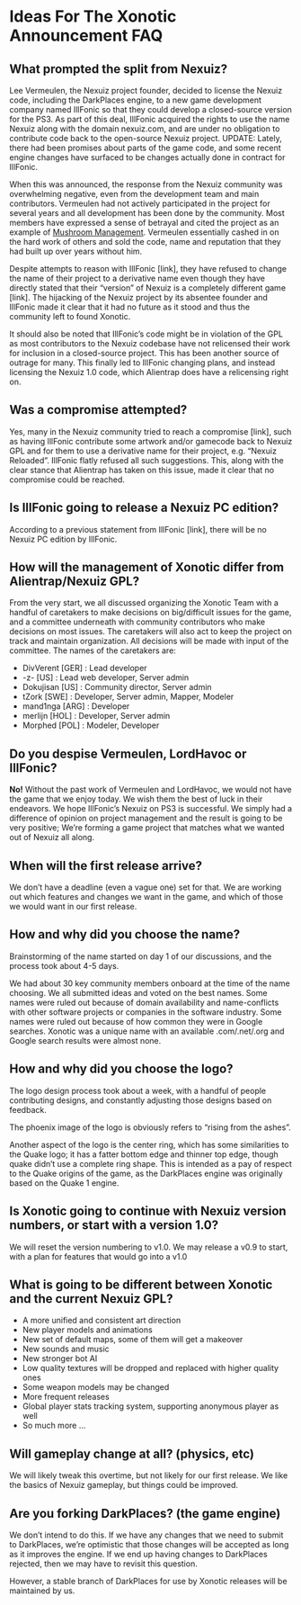 Ideas For The Xonotic Announcement FAQ
======================================

What prompted the split from Nexuiz?
------------------------------------

Lee Vermeulen, the Nexuiz project founder, decided to license the Nexuiz code, including the DarkPlaces engine, to a new game development company named IllFonic so that they could develop a closed-source version for the PS3. As part of this deal, IllFonic acquired the rights to use the name Nexuiz along with the domain nexuiz.com, and are under no obligation to contribute code back to the open-source Nexuiz project. UPDATE: Lately, there had been promises about parts of the game code, and some recent engine changes have surfaced to be changes actually done in contract for IllFonic.

When this was announced, the response from the Nexuiz community was overwhelming negative, even from the development team and main contributors. Vermeulen had not actively participated in the project for several years and all development has been done by the community. Most members have expressed a sense of betrayal and cited the project as an example of [Mushroom Management](http://en.wikipedia.org/wiki/Mushroom_management). Vermeulen essentially cashed in on the hard work of others and sold the code, name and reputation that they had built up over years without him.

Despite attempts to reason with IllFonic [link], they have refused to change the name of their project to a derivative name even though they have directly stated that their “version” of Nexuiz is a completely different game [link]. The hijacking of the Nexuiz project by its absentee founder and IllFonic made it clear that it had no future as it stood and thus the community left to found Xonotic.

It should also be noted that IllFonic’s code might be in violation of the GPL as most contributors to the Nexuiz codebase have not relicensed their work for inclusion in a closed-source project. This has been another source of outrage for many. This finally led to IllFonic changing plans, and instead licensing the Nexuiz 1.0 code, which Alientrap does have a relicensing right on.

Was a compromise attempted?
---------------------------

Yes, many in the Nexuiz community tried to reach a compromise [link], such as having IllFonic contribute some artwork and/or gamecode back to Nexuiz GPL and for them to use a derivative name for their project, e.g. “Nexuiz Reloaded”. IllFonic flatly refused all such suggestions. This, along with the clear stance that Alientrap has taken on this issue, made it clear that no compromise could be reached.

Is IllFonic going to release a Nexuiz PC edition?
-------------------------------------------------

According to a previous statement from IllFonic [link], there will be no Nexuiz PC edition by IllFonic.

How will the management of Xonotic differ from Alientrap/Nexuiz GPL?
--------------------------------------------------------------------

From the very start, we all discussed organizing the Xonotic Team with a handful of caretakers to make decisions on big/difficult issues for the game, and a committee underneath with community contributors who make decisions on most issues. The caretakers will also act to keep the project on track and maintain organization. All decisions will be made with input of the committee. The names of the caretakers are:

-   DivVerent [GER] : Lead developer
-   -z- [US] : Lead web developer, Server admin
-   Dokujisan [US] : Community director, Server admin
-   tZork [SWE] : Developer, Server admin, Mapper, Modeler
-   mand1nga [ARG] : Developer
-   merlijn [HOL] : Developer, Server admin
-   Morphed [POL] : Modeler, Developer

Do you despise Vermeulen, LordHavoc or IllFonic?
------------------------------------------------

**No!** Without the past work of Vermeulen and LordHavoc, we would not have the game that we enjoy today. We wish them the best of luck in their endeavors. We hope IllFonic’s Nexuiz on PS3 is successful. We simply had a difference of opinion on project management and the result is going to be very positive; We’re forming a game project that matches what we wanted out of Nexuiz all along.

When will the first release arrive?
-----------------------------------

We don’t have a deadline (even a vague one) set for that. We are working out which features and changes we want in the game, and which of those we would want in our first release.

How and why did you choose the name?
------------------------------------

Brainstorming of the name started on day 1 of our discussions, and the process took about 4-5 days.

We had about 30 key community members onboard at the time of the name choosing. We all submitted ideas and voted on the best names. Some names were ruled out because of domain availability and name-conflicts with other software projects or companies in the software industry. Some names were ruled out because of how common they were in Google searches. Xonotic was a unique name with an available .com/.net/.org and Google search results were almost none.

How and why did you choose the logo?
------------------------------------

The logo design process took about a week, with a handful of people contributing designs, and constantly adjusting those designs based on feedback.

The phoenix image of the logo is obviously refers to “rising from the ashes”.

Another aspect of the logo is the center ring, which has some similarities to the Quake logo; it has a fatter bottom edge and thinner top edge, though quake didn’t use a complete ring shape. This is intended as a pay of respect to the Quake origins of the game, as the DarkPlaces engine was originally based on the Quake 1 engine.

Is Xonotic going to continue with Nexuiz version numbers, or start with a version 1.0?
--------------------------------------------------------------------------------------

We will reset the version numbering to v1.0. We may release a v0.9 to start, with a plan for features that would go into a v1.0

What is going to be different between Xonotic and the current Nexuiz GPL?
-------------------------------------------------------------------------

-   A more unified and consistent art direction
-   New player models and animations
-   New set of default maps, some of them will get a makeover
-   New sounds and music
-   New stronger bot AI
-   Low quality textures will be dropped and replaced with higher quality ones
-   Some weapon models may be changed
-   More frequent releases
-   Global player stats tracking system, supporting anonymous player as well
-   So much more …

Will gameplay change at all? (physics, etc)
-------------------------------------------

We will likely tweak this overtime, but not likely for our first release. We like the basics of Nexuiz gameplay, but things could be improved.

Are you forking DarkPlaces? (the game engine)
---------------------------------------------

We don’t intend to do this. If we have any changes that we need to submit to DarkPlaces, we’re optimistic that those changes will be accepted as long as it improves the engine. If we end up having changes to DarkPlaces rejected, then we may have to revisit this question.

However, a stable branch of DarkPlaces for use by Xonotic releases will be maintained by us.


